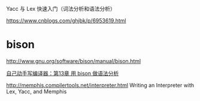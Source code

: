Yacc 与 Lex 快速入门（词法分析和语法分析）



https://www.cnblogs.com/ghjbk/p/6953619.html





# bison

http://www.gnu.org/software/bison/manual/bison.html

[自己动手写编译器：第13章 用 bison 做语法分析](https://pandolia.net/tinyc/ch13_bison.html)

http://memphis.compilertools.net/interpreter.html Writing an Interpreter with Lex, Yacc, and Memphis




























